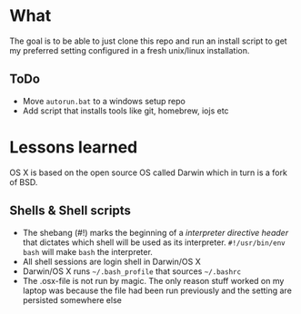 # What
The goal is to be able to just clone this repo and run an install script
to get my preferred setting configured in a fresh unix/linux installation.

## ToDo

- Move `autorun.bat` to a windows setup repo
- Add script that installs tools like git, homebrew, iojs etc

# Lessons learned
OS X is based on the open source OS called Darwin which in turn is a fork of BSD.

## Shells & Shell scripts
- The shebang (#!) marks the beginning of a _interpreter directive header_ that dictates which shell will be used as its interpreter.
`#!/usr/bin/env bash` will make `bash` the interpreter.
- All shell sessions are login shell in Darwin/OS X
- Darwin/OS X runs `~/.bash_profile` that sources `~/.bashrc`
- The .osx-file is not run by magic. The only reason stuff worked on my laptop was because the file had been run previously and the setting are persisted somewhere else


